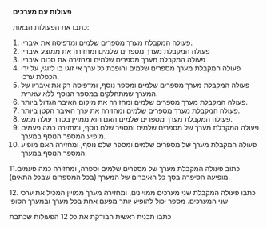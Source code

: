 ﻿` `**פעולות עם מערכים**

` `כתבו את הפעולות הבאות:

1. פעולה המקבלת מערך מספרים שלמים ומדפיסה את איבריו.  
1. פעולה המקבלת מערך מספרים שלמים ומחזירה את ממוצע איבריו  
1. פעולה המקבלת מערך מספרים שלמים ומחזירה את סכום איבריו  
1. פעולה המקבלת מערך מספרים שלמים והופכת כל ערך אי זוגי בו לזוגי, על ידי הכפלת ערכו.  
1. פעולה המקבלת מערך מספרים שלמים ומספר נוסף, ומדפיסה רק את איבריו של המערך שמתחלקים במספר הנוסף ללא שארית.  
1. פעולה המקבלת מערך מספרים שלמים ומחזירה את מיקום האיבר הגדול ביותר.  
1. פעולה המקבלת מערך מספרים שלמים ומחזירה את ערך האיבר הקטן ביותר.  
1. פעולה המקבלת מערך מספרים שלמים האם הוא ממויין בסדר עולה ממש.  
1. פעולה המקבלת מערך של מספרים שלמים  ומספר שלם  נוסף, ומחזירה כמה פעמים מופיע המספר הנוסף במערך.  
1. פעולה המקבלת מערך של מספרים שלמים  ומספר שלם  נוסף, ומחזירה האם מופיע המספר הנוסף במערך.  

11\.כתוב פעולה המקבלת מערך של מספרים שלמים  וספרה, ומחזירה כמה פעמים מופיעה הסיפרה בסך כל האיברים של המערך (בכל המספרים שבכל התאים).  

12\. כתבו פעולה המקבלת שני מערכים ממויינים, ומחזירה מערך ממויין המכיל את ערכי שני המערכים. מספר יכול להופיע יותר מפעם אחת בכל מערך ובמערך הסופי  

כתבו תכנית ראשית הבודקת את כל 12 הפעולות שכתבת  
